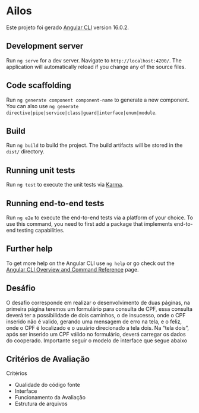 # Ailos

Este projeto foi gerado [Angular CLI](https://github.com/angular/angular-cli) version 16.0.2.

## Development server

Run `ng serve` for a dev server. Navigate to `http://localhost:4200/`. The application will automatically reload if you change any of the source files.

## Code scaffolding

Run `ng generate component component-name` to generate a new component. You can also use `ng generate directive|pipe|service|class|guard|interface|enum|module`.

## Build

Run `ng build` to build the project. The build artifacts will be stored in the `dist/` directory.

## Running unit tests

Run `ng test` to execute the unit tests via [Karma](https://karma-runner.github.io).

## Running end-to-end tests

Run `ng e2e` to execute the end-to-end tests via a platform of your choice. To use this command, you need to first add a package that implements end-to-end testing capabilities.

## Further help

To get more help on the Angular CLI use `ng help` or go check out the [Angular CLI Overview and Command Reference](https://angular.io/cli) page.

## Desáfio

O desafio corresponde em realizar o desenvolvimento de duas páginas, na primeira página teremos um formulário para consulta de CPF, essa consulta
deverá ter a possibilidade de dois caminhos, o de insucesso, onde o CPF inserido não é valido, gerando uma mensagem de erro na tela, e o feliz, onde
o CPF é localizado e o usuário direcionado a tela dois. Na “tela dois”, após ser inserido um CPF válido no formulário, deverá carregar os dados do cooperado.
Importante seguir o modelo de interface que segue abaixo


## Critérios de Avaliação 

Critérios 

* Qualidade do código fonte 
* Interface
* Funcionamento da Avaliação
* Estrutura de arquivos 

